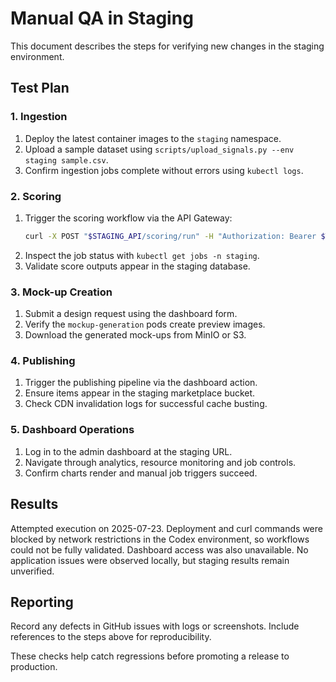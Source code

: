 # Manual QA in Staging

This document describes the steps for verifying new changes in the staging environment.

## Test Plan

### 1. Ingestion
1. Deploy the latest container images to the `staging` namespace.
2. Upload a sample dataset using `scripts/upload_signals.py --env staging sample.csv`.
3. Confirm ingestion jobs complete without errors using `kubectl logs`.

### 2. Scoring
1. Trigger the scoring workflow via the API Gateway:
   ```bash
   curl -X POST "$STAGING_API/scoring/run" -H "Authorization: Bearer $TOKEN"
   ```
2. Inspect the job status with `kubectl get jobs -n staging`.
3. Validate score outputs appear in the staging database.

### 3. Mock-up Creation
1. Submit a design request using the dashboard form.
2. Verify the `mockup-generation` pods create preview images.
3. Download the generated mock-ups from MinIO or S3.

### 4. Publishing
1. Trigger the publishing pipeline via the dashboard action.
2. Ensure items appear in the staging marketplace bucket.
3. Check CDN invalidation logs for successful cache busting.

### 5. Dashboard Operations
1. Log in to the admin dashboard at the staging URL.
2. Navigate through analytics, resource monitoring and job controls.
3. Confirm charts render and manual job triggers succeed.

## Results
Attempted execution on 2025-07-23. Deployment and curl commands were blocked by network restrictions in the Codex environment, so workflows could not be fully validated. Dashboard access was also unavailable. No application issues were observed locally, but staging results remain unverified.

## Reporting
Record any defects in GitHub issues with logs or screenshots. Include references to the steps above for reproducibility.

These checks help catch regressions before promoting a release to production.
